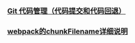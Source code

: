 ### [Git 代码管理（代码提交和代码回退）](https://blog.csdn.net/weixin_43790276/article/details/100549799)

### [webpack的chunkFilename详细说明](https://blog.csdn.net/wu_xianqiang/article/details/113121793)
